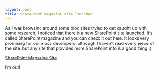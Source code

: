 ```yaml
---
layout: post
title: SharePoint magazine site launched
---
```



<p>As I was browsing around some blog sites trying to get caught up with some research, I noticed that there is a new SharePoint site launched. It’s called SharePoint magazine and you can check it out here. It looks very promising for our moss developers, although I haven’t read every piece of the site, but any site that provides more SharePoint info is a good thing :)</p>  <p><a href="http://sharepointmagazine.net/">SharePoint Magazine Site</a></p>  <p></p>  <p></p>  <p></p>  <p></p>  <p></p>  <p></p>  <p>I’m out!</p>
